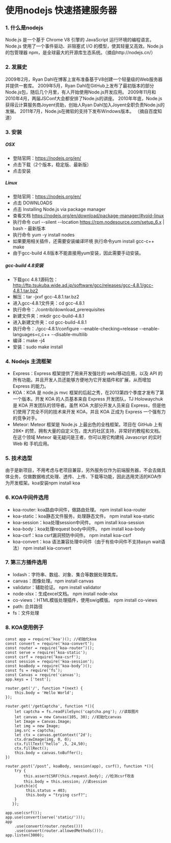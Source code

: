 # 使用nodejs 快速搭建服务器
### 1. 什么是nodejs
Node.js 是一个基于 Chrome V8 引擎的 JavaScript 运行环境的编程语言。Node.js 使用了一个事件驱动、非阻塞式 I/O 的模型，使其轻量又高效。Node.js 的包管理器 npm，是全球最大的开源库生态系统。（摘自http://nodejs.cn/）

### 2. 发展史
2009年2月，Ryan Dahl在博客上宣布准备基于V8创建一个轻量级的Web服务器并提供一套库。
2009年5月，Ryan Dahl在GitHub上发布了最初版本的部分Node.js包，随后几个月里，有人开始使用Node.js开发应用。
2009年11月和2010年4月，两届JSConf大会都安排了Node.js的讲座。
2010年年底，Node.js获得云计算服务商Joyent资助，创始人Ryan Dahl加入Joyent全职负责Node.js的发展。
2011年7月，Node.js在微软的支持下发布Windows版本。
（摘自百度知道）

### 3. 安装
##### OSX
* 登陆官网：https://nodejs.org/en/
* 点击下载（2个版本，稳定版、最新版）
* 点击安装

##### Linux
* 登陆官网：https://nodejs.org/en/
* 点击 DOWNLOADS
* 点击 Installing Node.js via package manager
* 查看文档 https://nodejs.org/en/download/package-manager/#void-linux
* 执行命令 curl --silent --location https://rpm.nodesource.com/setup_6.x | bash - 最新版本
* 执行命令 yum -y install nodes
* 如果要用相关插件，还需要安装编译环境  执行命令yum install gcc-c++ make
* 由于gcc-build 4.8版本不能直接用yum安装，因此需要手动安装。

##### gcc-build 4.8安装
* 下载gcc 4.8.1源码包：http://ftp.tsukuba.wide.ad.jp/software/gcc/releases/gcc-4.8.1/gcc-4.8.1.tar.bz2
* 解压：tar -jxvf gcc-4.8.1.tar.bz2
* 进入gcc-4.8.1文件夹：cd gcc-4.8.1
* 执行命令：./contrib/download_prerequisites
* 新建文件夹：mkdir gcc-build-4.8.1
* 进入新建文件夹：cd gcc-build-4.8.1
* 执行命令：./gcc-4.8.1/configure --enable-checking=release --enable-languages=c,c++ --disable-multilib
* 编译：make -j4
* 安装：sudo make install

### 4. Nodejs 主流框架
* Express：Express 框架提供了用来开发强壮的 web/移动应用，以及 API 的所有功能。并且开发人员还能够方便地为它开发插件和扩展，从而增加 Express 的能力。
* KOA：KOA 是 node.js mvc 框架的后起之秀，在2013第四个季度才发布了第一个版本。开发 KOA 的人员基本来自 Express 开发团队，TJ Holowaychuk 是 KOA 开发团队的领导者。虽然 KOA 大部分开发人员来自 Express，但是他们使用了完全不同的技术来开发 KOA，并且 KOA 正成为 Express 一个强有力的竞争对手。
* Meteor: Meteor 框架是 Node.js 上最出色的全栈框架。项目在 GitHub 上有 28K+ 的赞，拥有大量的自定义包，庞大的社区支持，非常好的教程和文档。在这个领域 Meteor 毫无疑问是王者，你可以用它构建纯 Javascript 的实时 Web 和 手机应用。

### 5. 技术选型
由于是新项目，不用考虑与老项目兼容，另外服务仅作为前端服务器，不会去做具体业务，仅做数据格式处理、透传、上传、下载等功能，因此选用灵活的KOA作为开发框架。koa安装npm install koa

### 6. KOA中间件选用
* koa-router: koa路由中间件，做路由处理。 npm install koa-router
* koa-static：koa静态文件服务，处理静态文件。 npm install koa-static
* koa-session：koa处理session中间件。 npm install koa-session
* koa-body：koa处理request body中间件。 npm install koa-body
* koa-csrf：koa csrf漏洞预防中间件。 npm install koa-csrf
* koa-convert：koa 语法兼容处理中间件（由于有些中间件不支持asyn wait语法） npm install kia-convert

### 7. 第三方插件选用
* lodash：字符串、数组、对象、集合等数据处理类库。
* canvas：图像处理。npm install canvas
* validator：辅助验证。 npm install validator
* node-xlsx：生成excel文档。 npm install node-xlsx
* co-views：HTML模版处理插件，使用swig模版。 npm install co-views
* path: 合并路径
* fs：文件处理

### 8. KOA使用例子
```
const app = require(‘koa')(); //初始化koa
const convert = require('koa-convert'); 
const router = require(‘koa-router’)();
const serve = require(‘koa-static');
const csrf = require(‘koa-csrf');
const session = require('koa-session');
const koaBody = require(‘koa-body’)();
const fs = require(‘fs’);
const Canvas = require('canvas');
app.keys = ['test'];

router.get('/', function *(next) {
    this.body = 'Hello World';
});

router.get('/getCaptcha', function *(){
    let captcha = fs.readFileSync('captcha.png'); //读取图片
    let canvas = new Canvas(105, 30); //初始化canvas
    let Image = Canvas.Image;
    let img = new Image;
    img.src = captcha;
    let ctx = canvas.getContext(‘2d');
    ctx.drawImage(img, 0, 0);
    ctx.fillText(‘hello’ ,5, 24,50);
    ctx.fillRect();
    this.body = canvas.toBuffer();
})

router.post(‘/post’, koaBody, session(app), csrf(), function *(){
    try {
        this.assertCSRF(this.request.body); //检测csrf攻击
        this.body = this.session; //读session
    }catch(e){
         this.status = 403;
         this.body = "trying csrf?";    
    }
   });

app.use(csrf());
app.use(convert(serve('static/')));
app
    .use(convert(router.routes()))
    .use(convert(router.allowedMethods()));
app.listen(3000);

```

